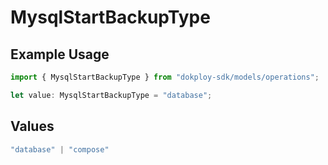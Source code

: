# MysqlStartBackupType

## Example Usage

```typescript
import { MysqlStartBackupType } from "dokploy-sdk/models/operations";

let value: MysqlStartBackupType = "database";
```

## Values

```typescript
"database" | "compose"
```